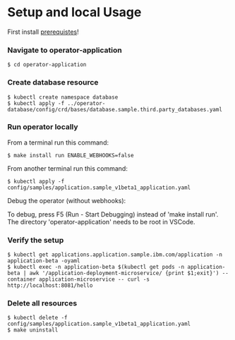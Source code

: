 # Setup and local Usage

First install [prerequistes](Prerequisites.md)!

### Navigate to operator-application

```
$ cd operator-application
```

### Create database resource

```
$ kubectl create namespace database
$ kubectl apply -f ../operator-database/config/crd/bases/database.sample.third.party_databases.yaml
```

### Run operator locally

From a terminal run this command:

```
$ make install run ENABLE_WEBHOOKS=false
```

From another terminal run this command:

```
$ kubectl apply -f config/samples/application.sample_v1beta1_application.yaml
```

Debug the operator (without webhooks):

To debug, press F5 (Run - Start Debugging) instead of 'make install run'. The directory 'operator-application' needs to be root in VSCode.

### Verify the setup

```
$ kubectl get applications.application.sample.ibm.com/application -n application-beta -oyaml
$ kubectl exec -n application-beta $(kubectl get pods -n application-beta | awk '/application-deployment-microservice/ {print $1;exit}') --container application-microservice -- curl -s http://localhost:8081/hello
```

### Delete all resources

```
$ kubectl delete -f config/samples/application.sample_v1beta1_application.yaml
$ make uninstall
```